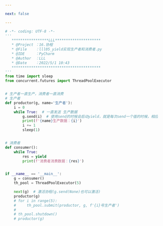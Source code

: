 ```yaml
---

next: false

---
```




<BlogInfo id="819" title="5.yield实现生产者和消费者" author="白日梦想猿" pv=0 read_times=0 pre_cost_time="0分50秒" category="协程" tag_list="['协程']" create_time="2022.05.01 10:43:04" update_time="2022.05.01 15:36:58" />

```python
# -*- coding: UTF-8 -*-
'''
   *****************LLL*********************
   * @Project ：16.协程                       
   * @File    ：lll05_yield实现生产者和消费者.py                  
   * @IDE     ：PyCharm             
   * @Author  ：LLL                         
   * @Date    ：2022/5/1 10:43             
   *****************************************
'''
from time import sleep
from concurrent.futures import ThreadPoolExecutor


# 生产者一直生产，消费者一直消费
# 生产者
def productor(g, name='生产者'):
    i = 0
    while True:  # 一直发送 生产数据
        g.send(i)  # 使用send的时候会启动yield，就是每次send一个值的时候，相应的yield也会被调用
        print(f'{name}生产数据：{i}')
        i += 1
        sleep(1)


# 消费者
def consumer():
    while True:
        res = yield
        print(f'消费者消费数据：{res}')


if __name__ == '__main__':
    g = consumer()
    th_pool = ThreadPoolExecutor(5)

    next(g)  # 激活协程(g.send(None)也可以激活)
    productor(g)
    # for i in range(5):
    #     th_pool.submit(productor, g, f'{i}号生产者')
    #
    # th_pool.shutdown()
    # productor(g)

```



<ActionBox />
